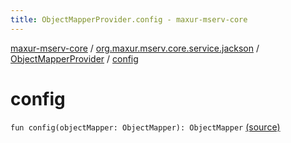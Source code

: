 ```yaml
---
title: ObjectMapperProvider.config - maxur-mserv-core
---
```


[maxur-mserv-core](../../index.html) / [org.maxur.mserv.core.service.jackson](../index.html) / [ObjectMapperProvider](index.html) / [config](.)

# config

`fun config(objectMapper: ObjectMapper): ObjectMapper` [(source)](https://github.com/myunusov/maxur-mserv/tree/master/maxur-mserv-core/src/main/kotlin/org/maxur/mserv/core/service/jackson/ObjectMapperProvider.kt#L16)